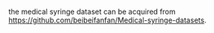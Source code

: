 the medical syringe dataset can be acquired from https://github.com/beibeifanfan/Medical-syringe-datasets.
